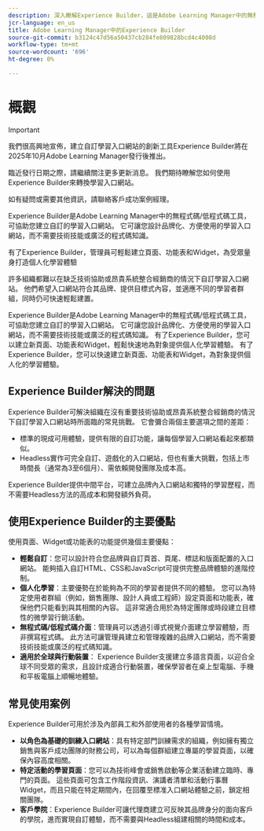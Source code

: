 ```yaml
---
description: 深入瞭解Experience Builder，這是Adobe Learning Manager中的無程式碼/低程式碼工具，可讓管理員在不具備技術專業知識的情況下，設計和發佈品牌化的、方便使用者的頁面。
jcr-language: en_us
title: Adobe Learning Manager中的Experience Builder
source-git-commit: b3124c47d56a50437cb284fe809828bcd4c4008d
workflow-type: tm+mt
source-wordcount: '696'
ht-degree: 0%

---
```



# 概觀

>[!IMPORTANT]
>
>我們很高興地宣佈，建立自訂學習入口網站的創新工具Experience Builder將在2025年10月Adobe Learning Manager發行後推出。
>
>臨近發行日期之際，請繼續關注更多更新消息。 我們期待瞭解您如何使用Experience Builder來轉換學習入口網站。
>
>如有疑問或需要其他資訊，請聯絡客戶成功案例經理。

Experience Builder是Adobe Learning Manager中的無程式碼/低程式碼工具，可協助您建立自訂的學習入口網站。 它可讓您設計品牌化、方便使用的學習入口網站，而不需要技術技能或廣泛的程式碼知識。

有了Experience Builder，管理員可輕鬆建立頁面、功能表和Widget，為受眾量身打造個人化學習體驗

許多組織都難以在缺乏技術協助或昂貴系統整合經銷商的情況下自訂學習入口網站。 他們希望入口網站符合其品牌、提供目標式內容，並適應不同的學習者群組，同時仍可快速輕鬆建置。

Experience Builder是Adobe Learning Manager中的無程式碼/低程式碼工具，可協助您建立自訂的學習入口網站。 它可讓您設計品牌化、方便使用的學習入口網站，而不需要技術技能或廣泛的程式碼知識。
有了Experience Builder，您可以建立新頁面、功能表和Widget，輕鬆快速地為對象提供個人化學習體驗。 有了Experience Builder，您可以快速建立新頁面、功能表和Widget，為對象提供個人化的學習體驗。

## Experience Builder解決的問題

Experience Builder可解決組織在沒有重要技術協助或昂貴系統整合經銷商的情況下自訂學習入口網站時所面臨的常見挑戰。 它會彌合兩個主要選項之間的差距：

* 標準的現成可用體驗，提供有限的自訂功能，讓每個學習入口網站看起來都類似。
* Headless實作可完全自訂、遊戲化的入口網站，但也有重大挑戰，包括上市時間長（通常為3至6個月）、需依賴開發團隊及成本高。

Experience Builder提供中間平台，可建立品牌內入口網站和獨特的學習歷程，而不需要Headless方法的高成本和開發額外負荷。

## 使用Experience Builder的主要優點

使用頁面、Widget或功能表的功能提供幾個主要優點：

* **輕鬆自訂**：您可以設計符合您品牌與自訂頁首、頁尾、標誌和版面配置的入口網站。 能夠插入自訂HTML、CSS和JavaScript可提供完整品牌體驗的進階控制。
* **個人化學習**：主要優勢在於能夠為不同的學習者提供不同的體驗。 您可以為特定使用者群組（例如，銷售團隊、設計人員或工程師）設定頁面和功能表，確保他們只能看到與其相關的內容。 這非常適合用於為特定團隊或時段建立目標性的微學習行銷活動。
* **無程式碼/低程式碼介面**：管理員可以透過引導式視覺介面建立學習體驗，而非撰寫程式碼。 此方法可讓管理員建立和管理複雜的品牌入口網站，而不需要技術技能或廣泛的程式碼知識。
* **適用於全球與行動裝置**： Experience Builder支援建立多語言頁面，以迎合全球不同受眾的需求，且設計成適合行動裝置，確保學習者在桌上型電腦、手機和平板電腦上順暢地體驗。

## 常見使用案例

Experience Builder可用於涉及內部員工和外部使用者的各種學習情境。

* **以角色為基礎的訓練入口網站**：具有特定部門訓練需求的組織，例如擁有獨立銷售與客戶成功團隊的財務公司，可以為每個群組建立專屬的學習頁面，以確保內容高度相關。
* **特定活動的學習頁面**：您可以為技術峰會或銷售啟動等企業活動建立臨時、專門的頁面。 這些頁面可包含工作階段資訊、演講者清單和活動行事曆Widget，而且只能在特定期間內，在回覆至標准入口網站體驗之前，鎖定相關團隊。
* **客戶學院**：Experience Builder可讓代理商建立可反映其品牌身分的面向客戶的學院，進而實現自訂體驗，而不需要與Headless組建相關的時間和成本。
